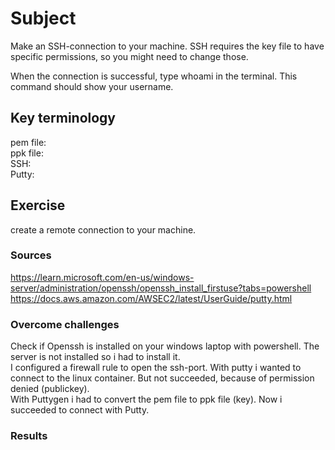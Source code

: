 # Subject
Make an SSH-connection to your machine. SSH requires the key file to have specific permissions, so you might need to change those.  

When the connection is successful, type whoami in the terminal. This command should show your username.  

## Key terminology
pem file:  
ppk file:  
SSH:  
Putty:

## Exercise  
create a remote connection to your machine.

### Sources
https://learn.microsoft.com/en-us/windows-server/administration/openssh/openssh_install_firstuse?tabs=powershell  
https://docs.aws.amazon.com/AWSEC2/latest/UserGuide/putty.html  

### Overcome challenges  
Check if Openssh is installed on your windows laptop with powershell. The server is not installed so i had to install it.  
I configured a firewall rule to open the ssh-port.
With putty i wanted to connect to the linux container. But not succeeded, because of permission denied (publickey).  
With Puttygen i had to convert the pem file to ppk file (key). Now i succeeded to connect with Putty.


### Results